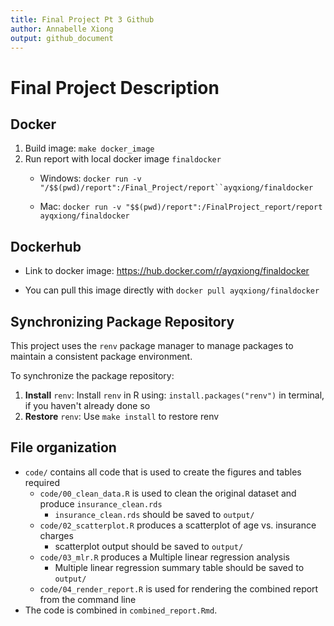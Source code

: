 ```yaml
---
title: Final Project Pt 3 Github
author: Annabelle Xiong
output: github_document
---
```


# Final Project Description

## Docker

1.  Build image: `make docker_image`
2.  Run report with local docker image `finaldocker`
    -   Windows: `docker run -v "/$$(pwd)/report":/Final_Project/report``ayqxiong/finaldocker`

    -   Mac: `docker run -v "$$(pwd)/report":/FinalProject_report/report ayqxiong/finaldocker`

## Dockerhub

-   Link to docker image: <https://hub.docker.com/r/ayqxiong/finaldocker>

-   You can pull this image directly with `docker pull ayqxiong/finaldocker`

## Synchronizing Package Repository

This project uses the `renv` package manager to manage packages to maintain a consistent package environment.

To synchronize the package repository:

1.  **Install** `renv`: Install `renv` in R using: `install.packages("renv")` in terminal, if you haven't already done so
2.  **Restore** `renv`: Use `make install` to restore renv

## File organization

-   `code/` contains all code that is used to create the figures and tables required
    -   `code/00_clean_data.R` is used to clean the original dataset and produce `insurance_clean.rds`
        -   `insurance_clean.rds` should be saved to `output/`
    -   `code/02_scatterplot.R` produces a scatterplot of age vs. insurance charges
        -   scatterplot output should be saved to `output/`
    -   `code/03_mlr.R` produces a Multiple linear regression analysis
        -   Multiple linear regression summary table should be saved to `output/`
    -   `code/04_render_report.R` is used for rendering the combined report from the command line
-   The code is combined in `combined_report.Rmd`.
